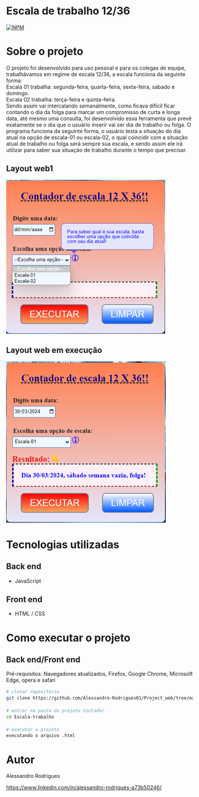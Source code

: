 # Escala de trabalho 12/36
[![NPM](https://img.shields.io/npm/l/react)](https://github.com/Alessandro-Rodrigues01/Project_web/blob/main/LICENSE) 

# Sobre o projeto
O projeto foi desenvolvido para uso pessoal e para os colegas de equipe, trabalhávamos em regime de escala 12/36, a escala funciona da seguinte forma:                                              
Escala 01 trabalha: segunda-feira, quarta-feira, sexta-feira, sábado e domingo.                                                                                                                     
Escala 02 trabalha: terça-feira e quinta-feira.                                                                                                                                                     
Sendo assim vai intercalando semanalmente, como ficava difícil ficar contando o dia da folga para marcar um compromisso de curta e longa data, até mesmo uma consulta, foi desenvolvido essa ferramenta que prevê exatamente se o dia que o usuário inserir vai ser dia de trabalho ou folga.
O programa funciona da seguinte forma, o usuário testa a situação do dia atual na opção de escala-01 ou escala-02, o qual coincidir com a situação atual de trabalho ou folga será sempre sua escala, e sendo assim ele irá utilizar para saber sua situação de trabalho durante o tempo que precisar.


## Layout web1
![Web 1](https://github.com/Alessandro-Rodrigues01/Project_web/blob/main/Escala-trabalho/assets/Tela-primeira-2.png)


## Layout web em execução
![Web 1](https://github.com/Alessandro-Rodrigues01/Project_web/blob/main/Escala-trabalho/assets/Tela-em-execucao.png)



# Tecnologias utilizadas
## Back end
- JavaScript
  
## Front end
- HTML / CSS


# Como executar o projeto

## Back end/Front end
Pré-requisitos: Navegadores atualizados, Firefox, Google Chrome, Microsoft Edge, opera e safari

```bash
# clonar repositório
git clone https://github.com/Alessandro-Rodrigues01/Project_web/tree/main/Escala-trabalho

# entrar na pasta do projeto Contador
cd Escala-trabalho

# executar o projeto
executando o arquivo .html
```

# Autor
Alessandro Rodrigues

https://www.linkedin.com/in/alessandro-rodrigues-a73b50246/
